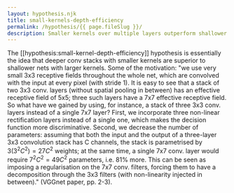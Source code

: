 ```yaml
---
layout: hypothesis.njk
title: small-kernels-depth-efficiency
permalink: /hypothesis/{{ page.fileSlug }}/
description: Smaller kernels over multiple layers outperform shallower stacks with larger kernels 
---
```


The [[hypothesis:small-kernel-depth-efficiency]] hypothesis is essentially the idea that deeper conv stacks with smaller kernels are superior to shallower nets with larger kernels. Some of the motivation:  "we use very small 3x3 receptive fields throughout the whole net, which are convolved with the input at every pixel (with stride 1). It is easy to see that a stack of two 3x3 conv. layers (without spatial pooling in between) has an effective receptive field of 5x5; three such layers have a 7x7 effective receptive field. So what have we gained by using, for instance, a stack of three 3x3 conv. layers instead of a single 7x7 layer? First, we incorporate three non-linear rectification layers instead of a single one, which makes the decision function more discriminative. Second, we decrease the number of parameters: assuming that both the input and the output of a three-layer 3x3 convolution stack has C channels, the stack is parametrised by $3 (3^2C^2) = 27C^2$ weights; at the same time, a single 7x7 conv. layer would require $7^2C^2 = 49C^2$ parameters, i.e. 81% more. This can be seen as imposing a regularisation on the 7x7 conv. filters, forcing them to have a decomposition through the 3x3 filters (with non-linearity injected in between)." (VGGnet paper, pp. 2-3).
